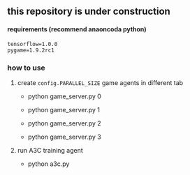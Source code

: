 ## this repository is under construction

#### requirements (recommend anaoncoda python)
    tensorflow=1.0.0
    pygame=1.9.2rc1

### how to use
1. create `config.PARALLEL_SIZE` game agents in different tab
    * python game_server.py 0 
    * python game_server.py 1
    
    * python game_server.py 2
    
    * python game_server.py 3
    
2. run A3C training agent

    * python a3c.py
